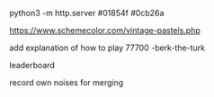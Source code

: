 
python3 -m http.server
#01854f 
#0cb26a

https://www.schemecolor.com/vintage-pastels.php


add explanation of how to play
77700 -berk-the-turk

leaderboard


record own noises for merging
